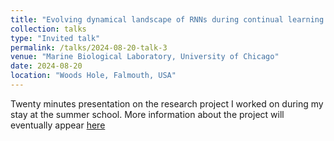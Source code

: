 ```yaml
---
title: "Evolving dynamical landscape of RNNs during continual learning "
collection: talks
type: "Invited talk"
permalink: /talks/2024-08-20-talk-3
venue: "Marine Biological Laboratory, University of Chicago"
date: 2024-08-20
location: "Woods Hole, Falmouth, USA"
---
```

Twenty minutes presentation on the research project I worked on during my stay at the summer school.
More information about the project will eventually appear [here](https://dimitra-maoutsa.github.io/portfolio/portfolio-0/)



